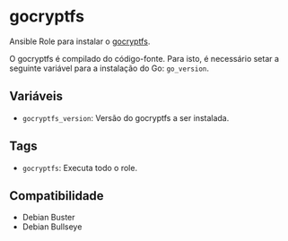 # gocryptfs

Ansible Role para instalar o [gocryptfs](https://github.com/rfjakob/gocryptfs).

O gocryptfs é compilado do código-fonte. Para isto, é necessário setar a seguinte variável
para a instalação do Go: `go_version`.

## Variáveis

- `gocryptfs_version`: Versão do gocryptfs a ser instalada.

## Tags

- `gocryptfs`: Executa todo o role.

## Compatibilidade

- Debian Buster
- Debian Bullseye
